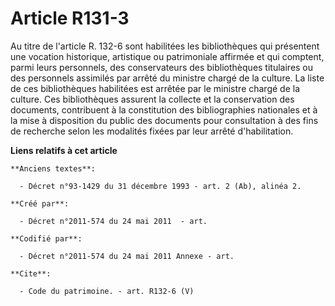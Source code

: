 # Article R131-3

Au titre de l'article R. 132-6 sont habilitées les bibliothèques qui présentent une vocation historique, artistique ou
patrimoniale affirmée et qui comptent, parmi leurs personnels, des conservateurs des bibliothèques titulaires ou des
personnels assimilés par arrêté du ministre chargé de la culture. La liste de ces bibliothèques habilitées est arrêtée par le
ministre chargé de la culture. Ces bibliothèques assurent la collecte et la conservation des documents, contribuent à la
constitution des bibliographies nationales et à la mise à disposition du public des documents pour consultation à des fins de
recherche selon les modalités fixées par leur arrêté d'habilitation.

**Liens relatifs à cet article**

	**Anciens textes**:

	  - Décret n°93-1429 du 31 décembre 1993 - art. 2 (Ab), alinéa 2.

	**Créé par**:

	  - Décret n°2011-574 du 24 mai 2011  - art.

	**Codifié par**:

	  - Décret n°2011-574 du 24 mai 2011 Annexe - art.

	**Cite**:

	  - Code du patrimoine. - art. R132-6 (V)
